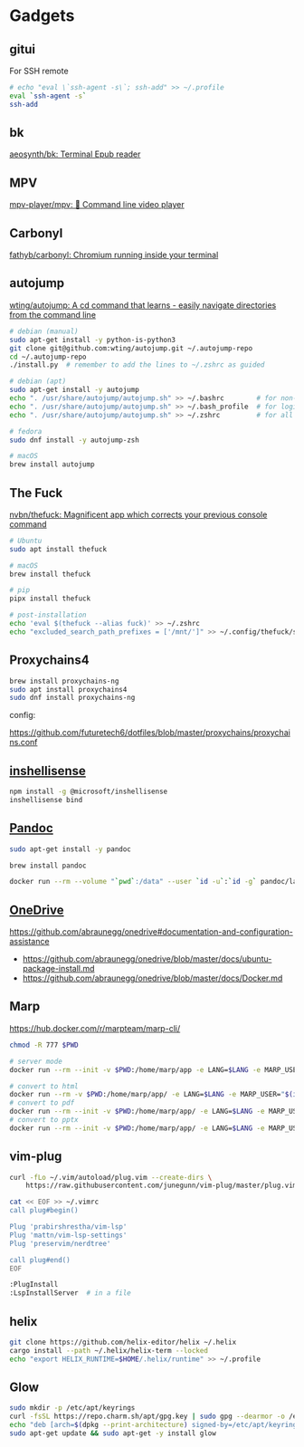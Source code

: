 # Gadgets

## gitui

For SSH remote

```bash
# echo "eval \`ssh-agent -s\`; ssh-add" >> ~/.profile
eval `ssh-agent -s`
ssh-add
```

## bk

[aeosynth/bk: Terminal Epub reader](https://github.com/aeosynth/bk)

## MPV

[mpv-player/mpv: 🎥 Command line video player](https://github.com/mpv-player/mpv)

## Carbonyl

[fathyb/carbonyl: Chromium running inside your terminal](https://github.com/fathyb/carbonyl)

## autojump

[wting/autojump: A cd command that learns - easily navigate directories from the command line](https://github.com/wting/autojump)

```bash
# debian (manual)
sudo apt-get install -y python-is-python3
git clone git@github.com:wting/autojump.git ~/.autojump-repo
cd ~/.autojump-repo
./install.py  # remember to add the lines to ~/.zshrc as guided

# debian (apt)
sudo apt-get install -y autojump
echo ". /usr/share/autojump/autojump.sh" >> ~/.bashrc        # for non-login interactive shells
echo ". /usr/share/autojump/autojump.sh" >> ~/.bash_profile  # for login shells
echo ". /usr/share/autojump/autojump.sh" >> ~/.zshrc         # for all interactive shells

# fedora
sudo dnf install -y autojump-zsh

# macOS
brew install autojump
```

## The Fuck

[nvbn/thefuck: Magnificent app which corrects your previous console command](https://github.com/nvbn/thefuck)

```bash
# Ubuntu
sudo apt install thefuck

# macOS
brew install thefuck

# pip
pipx install thefuck

# post-installation
echo 'eval $(thefuck --alias fuck)' >> ~/.zshrc
echo "excluded_search_path_prefixes = ['/mnt/']" >> ~/.config/thefuck/settings.py  # WSL only
```

## Proxychains4

```bash
brew install proxychains-ng
sudo apt install proxychains4
sudo dnf install proxychains-ng
```

config:

https://github.com/futuretech6/dotfiles/blob/master/proxychains/proxychains.conf

## [inshellisense](https://github.com/microsoft/inshellisense)

```bash
npm install -g @microsoft/inshellisense
inshellisense bind
```

## [Pandoc](https://github.com/jgm/pandoc)

```bash
sudo apt-get install -y pandoc

brew install pandoc

docker run --rm --volume "`pwd`:/data" --user `id -u`:`id -g` pandoc/latex README.md -o README.pdf
```

## [OneDrive](https://github.com/abraunegg/onedrive)

https://github.com/abraunegg/onedrive#documentation-and-configuration-assistance

- https://github.com/abraunegg/onedrive/blob/master/docs/ubuntu-package-install.md
- https://github.com/abraunegg/onedrive/blob/master/docs/Docker.md

## Marp

https://hub.docker.com/r/marpteam/marp-cli/

```bash
chmod -R 777 $PWD

# server mode
docker run --rm --init -v $PWD:/home/marp/app -e LANG=$LANG -e MARP_USER="$(id -u):$(id -g)" -p 8080:8080 -p 37717:37717 marpteam/marp-cli -s .

# convert to html
docker run --rm -v $PWD:/home/marp/app/ -e LANG=$LANG -e MARP_USER="$(id -u):$(id -g)" marpteam/marp-cli slide-deck.md --allow-local-files
# convert to pdf
docker run --rm --init -v $PWD:/home/marp/app/ -e LANG=$LANG -e MARP_USER="$(id -u):$(id -g)" marpteam/marp-cli slide-deck.md --pdf --allow-local-files
# convert to pptx
docker run --rm --init -v $PWD:/home/marp/app/ -e LANG=$LANG -e MARP_USER="$(id -u):$(id -g)" marpteam/marp-cli slide-deck.md --pptx --allow-local-files
```

## vim-plug

```bash
curl -fLo ~/.vim/autoload/plug.vim --create-dirs \
    https://raw.githubusercontent.com/junegunn/vim-plug/master/plug.vim

cat << EOF >> ~/.vimrc
call plug#begin()

Plug 'prabirshrestha/vim-lsp'
Plug 'mattn/vim-lsp-settings'
Plug 'preservim/nerdtree'

call plug#end()
EOF

:PlugInstall
:LspInstallServer  # in a file
```

## helix

```bash
git clone https://github.com/helix-editor/helix ~/.helix
cargo install --path ~/.helix/helix-term --locked
echo "export HELIX_RUNTIME=$HOME/.helix/runtime" >> ~/.profile
```

## Glow

```bash
sudo mkdir -p /etc/apt/keyrings
curl -fsSL https://repo.charm.sh/apt/gpg.key | sudo gpg --dearmor -o /etc/apt/keyrings/charm.gpg
echo "deb [arch=$(dpkg --print-architecture) signed-by=/etc/apt/keyrings/charm.gpg] https://repo.charm.sh/apt/ * *" | sudo tee /etc/apt/sources.list.d/charm.list
sudo apt-get update && sudo apt-get -y install glow
```
